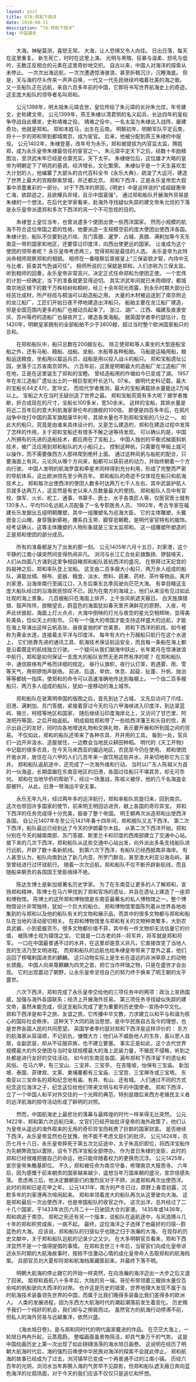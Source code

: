 ```yaml
---
layout: post
title: 078:郑和下西洋 
date: 2018-08-11 
description: “78:郑和下西洋”
tag: 中国通史
---
```


&emsp;&emsp;大海，神秘莫测，喜怒无常。
大海，让人恐惧又令人向往。
日出日落，每天在这里重复。
新生死亡，时时在这里上演。
光明与黑暗、狂暴与温柔、怒吼与低吟，无数正反相合的元素在这里奇妙地交织。
自古以来，中国人对海洋的探索从未停止。
一次次出海远航，一次次遭遇惊涛骇浪，甚至折戟沉沙，沉睡海底。
但是，天与海的尽头传来一声声召唤，一代又一代先民继续吟唱着壮美的海之歌。
又一支船队正在远航，来自六百多年前的中国，它即将书写世界航海史上的奇迹。
这支庞大船队的领导者名叫郑和。

&emsp;&emsp;公元1398年，明太祖朱元璋去世，皇位传给了朱元璋的长孙朱允炆，年号建文，史称建文帝。
公元1399年，燕王朱棣以清君侧的名义起兵，长达四年的皇权争夺战自此爆发，史称靖难之役。
靖难之役中，一名太监为朱棣出入战阵，屡建奇功，他就是郑和。
郑和本姓马，出生在云南。
明朝初年，明朝军队平定云南，将十一岁的郑和带到都城南京，成为宦官。
后来，他被分配到燕王朱棣府中服役。
公元1402年，朱棣登基，改年号为永乐，郑和被提拔为内官监太监，赐姓郑，成为永乐皇帝朱棣最信任的宦官之一。
朱元璋平定天下之后，经数十年励精图治，至洪武末年已经是仓廪充实，天下太平。
朱棣继位后，这位雄才大略的皇帝为明朝定下了明亮的基调，经济增长，文化繁荣。
朱棣似乎是一个天生喜欢宏大计划的人，他编纂了大部头的古代百科全书《永乐大典》，疏浚了大运河，建造了世界上最大的宫殿群紫禁城，并迁都北京。
郑和下西洋，正是永乐皇帝宏大叙事中浓墨重彩的一部分。
对于下西洋的原因，《明史》中是这样说的"成祖疑惠帝亡海，欲踪迹之，且欲耀兵异域，且示中国富强"。
通过郑和船队开展海外贸易是朱棣的一个想法，在后代史学家看来，赴海外寻找疑似失踪的建文帝朱允炆的下落是永乐皇帝派遣郑和多次下西洋的另一个不可忽视的目的。

&emsp;&emsp;朱棣登上皇位当年，也曾派遣多个使团出使一些西洋国家。
然而小规模的航海不符合这位帝国之君的性格，他要派造一支规模空前的庞大使团出使西洋各国。
朱棣计划，船队不仅要到达爪哇、苏门答腊、暹罗、占城、真腊、满剌加等今天东南亚一带的国家和地区，还要穿过印度洋，向西出使更远的国家。
让谁成为这个使团的领导者呢？
永乐皇帝考虑再三，觉得郑和是最佳的人选。
永乐皇帝为此特派命相师观察郑和的相貌。
相师在一番暗察后禀报皇上"三保姿貌才智，内侍中无与比者，臣查其气色诚可任"。
相师所说的三保就是郑和，人们亦称为三保太监。
听到相师的回奏，永乐皇帝非常高兴，决定正式任命郑和为使团正使。
一个宏伟的计划一经确定，当下的准备就更显得迫切。
其实洪武年间就已未雨绸缪，都城南京地区植下的数干万株棕树和桐树，经三十余年阳光雨露，到永乐时期大部分已经茁壮成材，所产棕缆与桐油可以助造船之用。
大量的木材被运送到了南京附近的龙江船厂，工匠们开始日夜不停地建造出洋船只。
船舶主要在龙江船厂建造，但是全国范围内更多的船厂也被动员起来了。
浙江、湖广、江西、福建及直隶安庆、苏州等府的造船厂也昼夜开工，建造各类海船。
据英国学者李约瑟估计，在1420年，明朝皇家拥有的全部船舶不少于3800艘，超过当时整个欧洲国家船只的总和。

&emsp;&emsp;在郑和船队中，船只总数在200艘左右。
除正使郑和等人乘坐的大型座船宝船之外，还有马船、粮船、战船、坐船、水船等各种船舶。
马船是运输用船，粮船运送粮食，坐船用以载运兵员，战船是用以投入战斗的船只。
郑和宝船遗址公园，坐落于江苏省南京郊外。
六百年前，这里是明朝最大的造船厂龙江造船厂所在地，正是在这里诞生了郑和的宝瞪。
曾经造船用的作塘如今已变成了湖。
1957年在龙江造船厂遗址出土的一根巨型舵杆长达11。07米。
据明代史料记载，最大的宝船长44丈4尺，宽18丈。
而现代学者推测，最大的宝船满载排水量能达2万吨以上。
宝船之大在当时无疑创造了世界之最。
郑和宝船究竟有多大呢？据学者推断，折合成现在的尺寸，宝船长100多米，宽50余米。
这样的宝船，其排水量是将近二百年后的意大利航海家哥伦布的旗舰的100倍。
即便是四百多年后，在鸦片战争中攻打中国的英军旗舰康华利号，其排水量也不到郑和宝船的八分之一。
如此大的船只，究竟是由谁来具体设计的，又是怎么建造的，郑和在建造过程中发挥了怎样的作用，关于郑和宝船还有很多不解之谜等待发现。
可以确认的是，中国人所拥有的先进的造船技术，都应用在了宝船上。
中国人独创的平衡式梯面斜帆技术，被广泛应用到郑和船队的大小船只上。
控制这种帆，只需要在甲板上就可以操作，而不需要像西方人那祥爬到桅杆上面。
通过这种风帆与船舵的配合，只要海面上有风，元论风从哪个方向来，船都可以获前进的动力，并始终朝着一个方向行驶。
中国人发明的航海罗盘和牵星术同样得到充分利用，形成了完整而严密的导航体系，这比欧洲领先至少两百年。
郑和船队的奇迹不仅体现在船只和航海技术上。
郑和每次出使西洋的使团人数多时达两万七千人左右，其中武装护航人员就多达两万人，这显然是有史以来人员数量最大的使团。
郑和船队人员中有官校、旗军、火长、舵工、通事、书算手、医士、水手各类匠人等，仅医官医士就有130多人，平均150名远航人员配备了一名专职医务人员。
1992年，考古专家在福建长乐发掘出五组明朝雕塑，其中一组雕塑名为巡海大臣。
它的主体雕塑，头戴嵌金三山帽，身穿簇新蟒袍，腰系白玉带，脚穿皂朝靴，是明代宦官特有的服饰。
经考证确认，这尊主体雕塑的人物形象就是三宝太监郑和。
这一组雕塑所塑造的正是郑和使团的部分成员。

&emsp;&emsp;所有的准备都是为了出发的那一刻。
公元1405年六月十五日，刘家港，这个平静的江南小镇突然间变得热闹非凡。
浏河与长江汇合处彩旗飘扬、锣鼓喧天，人们从四面八方涌到这里争相目睹郑和船队首航西洋的盛况。
在祭拜过天妃宫的妈祖神之后，郑和率队登上宝船。
这支由二百多艘大小船只、两万余人组成的船队，满载丝绸、棉布、瓷器、粮食、淡水、燃料、蔬果、药材、茶叶等物品，离开刘家港，沿海岸南行至闽江口，入冬后乘东北季风驶向茫茫大海。
有幸目睹这支庞大船队经过的沿海居民惊叹不已，因为在南方的海域上，他们从来没有见过如此壮观的海上景象。
几百艘船只在海面上排开，上千张风帆遮天蔽日。
白天旌旗猎猎、鼓声阵阵，放眼望去，蔚蓝色的海面犹如春天里开满鲜花的原野。
入夜，号声此伏彼起，海面上灯火点点，大海中倒映的灯光与夜空的星光交相辉映，显得美轮美奂，恰似天上的街市。
只有一个强大的帝国才能支持这样盛大的远航，才能在海上导演出这样云帆高张、昼夜星驰的旷世美景。
郑和下西洋的航线，如今被称为黄金水道，连接着太平洋与印度洋。
每年有大约十万艘船只航行在这个水道上，
它们依靠先进的通讯工具、航海技术保证航运安全，而且每一条船在海上都是沿着既定的航线独立行驶。
一个疑问从我们脑海中跃出，长年累月在惊涛骇浪中航行，郑和是如何保证一支庞大的船队安然无恙井然有序的呢？
在郑和船队中，通信联络有严格而详细的规定。
昼行认旗帜，夜行认灯笼，若遇雾、雨、雪等天气，用铜锣炮声联络。
前进、后退、举炊、休息、起碇、扯蓬、升帆、抛泊等等都统一指挥，使郑和的命令可以高速准确地传达到每艘上。
一个由二百多艘船只、两万多人组成的船队，犹如一座移动的海上城市。

&emsp;&emsp;郑和船队在驶离明帝国的版图之后，首先到达了占城，
又先后访问了爪哇、旧港、满剌加、苏门答腊，紧接着穿过今天的马六甲海峡进入印度洋，到达翠蓝屿、锡兰、柯枝等地区和国家，
随后继续沿印度海岸北上，又访问了甘巴里、阿泼把丹等国，之后开始返航。
明成祖给郑和带了一些给西洋藩王和头目的信，表示出自己的友好，同时向各地增送礼物和交换礼物，表示要开展和所到国之间的贸易。
不仅如此，郑和的船队还带来了各种农具、开井用的工具。
每到一处，官兵们一边开井汲水、造屋居住，一边教会当地民众耕田种稻。
明代的《天工开物》中记载的很多农具，在今天马来西亚的偏远地区，农民至今仍在使用。
郑和使团开凿水井，居住在马六甲的人们几百年来一直饮用这些井水，并亲切地称它为三宝井。
郑和船队返航途中，还完成了一次海外维和行动。
当时以广东人陈祖义为首的一伙海盗，长期盘踞在东南亚地区的旧港，各国过往船只不堪其苦，却无可奈何。
郑和在当地华侨的帮助下，经过一场激战，陈祖义被俘，他的几千名海盗全部被歼。
从此，旧港一带海运平安无事。

&emsp;&emsp;永乐无年九月，经过两年多的远洋航行，郑和率船队凯旋归来，回到南京。
这次也带回许多国家的使节，前来明王明回访进贡，献上各国的奇珍异宝。
郑和下西洋的任务完成得十分完美，振奋了整个帝国。
明王朝再次派造郑和出使西洋各国。
自公元1407年冬至公元1421年春十四年间，郑和舰队又五下西洋。
第二次下西洋，船队最远已经到达了今天的伊朗霍尔木兹。
从第二次下西洋开始，郑和分别在今天的越南南部、苏门答腊、斯里兰卡和印度的西南部建立了交通中心站。
接下来的几次下西洋，郑和船队从这些交通中心站出发，向外派出多条支线船队进行远航，开辟了数十条新航线。
到第六次下西洋，有船队已经西抵南非海岸。
有人甚至认为，船队向南到达了新几内亚、所罗门群岛，甚至澳大利亚沿海岛屿，甚至曾经进行过环球航行。
随着一次次远航，郑和船队不仅不断开辟新航线，而且随船来朝贡的各国国王使臣络绎不绝。

&emsp;&emsp;陈达生博士是新加坡著名历史学家。
为了在东南亚让更多的人了解郑和，宣扬郑和精神，陈博士在马六甲找到了郑和官场的遗址，并且在遗址上建造了一座郑和博物馆。
陈博土的这所郑和博物馆是东南亚最著名的私人博物馆之一，整个博物馆设计非常独特，犹如一个巨大的船仓。
郑和博物馆里面陈列着从世界各地收集到的与郑和以及他的船队有关的文物和展示品，而其中的很多文物都与郑和和船队在当地的活动密切相关。
在郑和博物馆里与郑和有关的文物种类繁多，大到农具武器，小到瓷器货币，很多文物都价值不菲，其中有一件文物却无法估量它的价值，
被陈博士视为镇馆之宝。
它就是一口古老的井--将军井，将军就是郑和将军。
一口在中国最普通不过的水井，在这里却是意义非凡，它直接改变了当地人民的生活乃至文明进程。
而郑和船队的远航也给朱棣皇帝带来了意外之喜，他们运回了榜噶剌国进贡的麒麟。
这只动物实际上是生长在遥远的非洲草原上的动物长颈鹿。
中国人向来尊麒麟为四灵之首，把它当作祥瑞之物，只是在盛世才会出现。
它的出现震动了朝野，让永乐皇帝坚信自己的努力终于换来了明王朝的太平盛世。

&emsp;&emsp;六次下西洋，郑和完成了永乐皇帝交给他的三项任务中的两项：政治上宣扬国威，加强与海外各国联系；经济上开展海外贸易。
第三项任务寻找疑似失踪的建文帝，虽然未能完成，但这支船队完成了更为重要的历史使命--宣扬中华文化。
郑和下西洋是和平之旅、友谊之旅，它传播中华文教，力求建立以和平与和谐为核心的国际社会秩序。
这种天下大同的政治思想，是中华民族自古及今的理想，也是世界各国人民的共同愿望。
英国学者李约瑟对郑和下西洋是这样评价的：
东方的航海家从容温顺，不记前仇，慷慨大方；他们从不威胁他人的生存，虽以恩人自居，全副武装，却从不征服异族，也不建立要塞。
事实正是如此，这个古代世界规模最大的外交使团与当时全球规模最大的海上武装力量，不殖民不侵略，听到之处都是进行友好的交往活动。
如今的东南亚各国，遍布郑和下西洋留下的遗址和风俗。
在马六甲，有三宝山、三宝井、三宝亭。
在吉隆坡，怡保有三宝庙。
新加坡、泰国、菲律宾、文莱、柬埔寨都有三宝庙、三宝宫、三宝禅寺或三宝塔。
东南亚以三宝命名的郑和纪念地有庙、有井、有山、还有城。
人们通过不同的方式纪念这位海洋之子，纪念这位给他们带来文明与和平的中国使者。
郑和下西洋，立了一个中国人和平对外交往的一个光辉的典范，特别是跟后来西方老殖民主义者的远洋航海的掠夺活动形成了鲜明的对照。

&emsp;&emsp;然而，中国航海史上最悲壮的落幕与最辉煌的时代一样来得无比突然。
公元1422年，郑和第六次远航归来，文官们已经开始批评皇帝的海外政策了，他们认为皇帝从遥远的海外取来的无用的奇珍异宝而耗费了巨额的国家财富。
是否继续下西洋，永乐皇帝显然也在犹豫，他不能不考虑文臣们的批评。
公元1424年，农历七月十八日，永乐皇帝猝死于第五次北征途中，太子朱高炽即位，将西洋宝船作为先朝弊政加以罢除，诏令下西洋宝船全部停办。
作为昔日朱棣的宠臣，此时的郑和已经很难把握自己的命运，他只能伴随着权力的更换而沉浮。
公元1425年，宣宗皇帝朱瞻基即位。
不久，郑和被任命为南京守备，修理南京大报恩寺。
六年后，因为感慨于前来朝贡的国家越来越少，遥想当年万国来朝的盛况，宣宗倍感失落。
思虑再三后，他决定置朝臣们的激烈反对于不顾，派遣郑和再次出使西洋。
此时的郑和已是花甲之年。
公元1431年，南方的严冬已过，原野上春意初露，沉默多年的刘家港再次喧闹起来。
郑和率领着庞大的船队再次从这里驶向大海。
这是郑和最后一次出使西洋，也是帝国船队的收官之作。
这次出洋，总共经过了二十几个国家，于1433年衣历六月二十一日驶回大仓刘家港。
1435年或1436年，郑和病逝于南京。
郑和之死还有另一个版本，说船队在返航途中，与风浪搏斗几十年的郑和积劳成疾，一病不起。
最终，这位海洋之子选择了他最好的归宿--蔚蓝色的大海。
应该说，郑和船队的归宿似乎也随之归于浩瀚的大海。
在现存的历史文献中，关于郑和船队远航的记录少之又少。
在大多明朝官员看来，郑和下西洋显然不是一个值得提倡的事情。
在郑和去世三十年后，当宦官们向成化皇帝讲述永乐时期的大航海故事时，按捺不住激动心情的成化皇帝命人去取郑和的航海档案。
兵部官员刘大夏却将郑和航海档案藏匿起来，并最终下落不明。

&emsp;&emsp;明朝大航海的停止跟它的开始一样突然，在向浩瀚的海洋迈出一大步之后又退了回来。
距郑和首航八十多年后，大陆的另一端，哥伦布带领着三艘排水量仅百余吨的帆船驶向大西洋的对岸。
也许这是历史的错爱，世界地理大发现不属于当时航海技术装备领先世界的中国，而属于比我们晚得多装备比我们差得多的欧洲人。
人类的发展进程，因为东西方大航海时代的潮起潮落前发生着变化。
历史赐予我们一个纯好的机会，我们却与之擦肩而过。
虽然官方的航海行动停滞不前，但私人的海外贸易与远越重洋，依然兴盛。

&emsp;&emsp;《海水旭日卷》，是与郑和同时代的明代画家戴进的作品。
在茫茫大海上，一轮旭日冉冉升起，云蒸霞蔚。
整幅画面虽景物简洁，却具气象万千的气势。
这是中国绘画历史上第一次出现了如此磅礴浩荡的海水旭日画卷。
这说明在经历了明朝大航海时代后，海的强烈召唤使中华民族对海洋的探索不会就此停止。
郑和航海的故事已经成为了过去，浏河镇早已变成一个再普通不过的江南小镇。
历经六百年的光阴，浏河水当年奔腾入海的气势早不见踪影，但郑和船队遮天蔽日奔向蓝色海洋的壮观场面，对于今天的我们应该不仅仅只是追忆和怀想。

